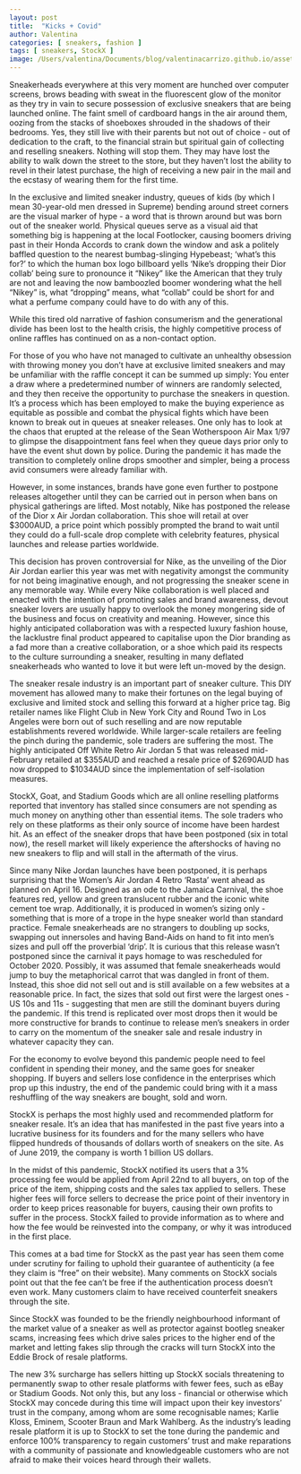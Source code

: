 ```yaml
---
layout: post
title:  "Kicks + Covid"
author: Valentina
categories: [ sneakers, fashion ]
tags: [ sneakers, StockX ]
image: /Users/valentina/Documents/blog/valentinacarrizo.github.io/assets/images/1.jpg
---
```


Sneakerheads everywhere at this very moment are hunched over computer screens, brows beading with sweat in the fluorescent glow of the monitor as they try in vain to secure possession of exclusive sneakers that are being launched online. The faint smell of cardboard hangs in the air around them, oozing from the stacks of shoeboxes shrouded in the shadows of their bedrooms. Yes, they still live with their parents but not out of choice - out of dedication to the craft, to the financial strain but spiritual gain of collecting and reselling sneakers. Nothing will stop them. They may have lost the ability to walk down the street to the store, but they haven’t lost the ability to revel in their latest purchase, the high of receiving a new pair in the mail and the ecstasy of wearing them for the first time. 

In the exclusive and limited sneaker industry, queues of kids (by which I mean 30-year-old men dressed in Supreme) bending around street corners are the visual marker of hype - a word that is thrown around but was born out of the sneaker world. Physical queues serve as a visual aid that something big is happening at the local Footlocker, causing boomers driving past in their Honda Accords to crank down the window and ask a politely baffled question to the nearest bumbag-slinging Hypebeast; ‘what’s this for?’ to which the human box logo billboard yells ‘Nike’s dropping their Dior collab’ being sure to pronounce it “Nikey” like the American that they truly are not and leaving the now bamboozled boomer wondering what the hell “Nikey” is, what “dropping” means, what “collab” could be short for and what a perfume company could have to do with any of this.   

While this tired old narrative of fashion consumerism and the generational divide has been lost to the health crisis, the highly competitive process of online raffles has continued on as a non-contact option. 

For those of you who have not managed to cultivate an unhealthy obsession with throwing money you don’t have at exclusive limited sneakers and may be unfamiliar with the raffle concept it can be summed up simply: You enter a draw where a predetermined number of winners are randomly selected, and they then receive the opportunity to purchase the sneakers in question. It’s a process which has been employed to make the buying experience as  equitable as possible and combat the physical fights which have been known to break out in queues at sneaker releases. One only has to look at the chaos that erupted at the release of the Sean Wotherspoon Air Max 1/97 to glimpse the disappointment fans feel when they queue days prior only to have the event shut down by police. During the pandemic it has made the transition to completely online drops smoother and simpler, being a process avid consumers were already familiar with. 

However, in some instances, brands have gone even further to postpone releases altogether until they can be carried out in person when bans on physical gatherings are lifted. Most notably, Nike has postponed the release of the Dior x Air Jordan collaboration. This shoe will retail at over $3000AUD, a price point which possibly prompted the brand to wait until they could do a full-scale drop complete with celebrity features, physical launches and release parties worldwide. 

This decision has proven controversial for Nike, as the unveiling of the Dior Air Jordan earlier this year was met with negativity amongst the community for not being imaginative enough, and not progressing the sneaker scene in any memorable way. While every Nike collaboration is well placed and enacted with the intention of promoting sales and brand awareness, devout sneaker lovers are usually happy to overlook the money mongering side of the business and focus on creativity and meaning. However, since this highly anticipated collaboration was with a respected luxury fashion house, the lacklustre final product appeared to capitalise upon the Dior branding as a fad more than a creative collaboration, or a shoe which paid its respects to the culture surrounding a sneaker, resulting in many deflated sneakerheads who wanted to love it but were left un-moved by the design. 



The sneaker resale industry is an important part of sneaker culture. This DIY movement has allowed many to make their fortunes on the legal buying of exclusive and limited stock and selling this forward at a higher price tag. Big retailer names like Flight Club in New York City and Round Two in Los Angeles were born out of such reselling and are now reputable establishments revered worldwide. While larger-scale retailers are feeling the pinch during the pandemic, sole traders are suffering the most. The highly anticipated Off White Retro Air Jordan 5 that was released mid-February retailed at $355AUD and reached a resale price of $2690AUD has now dropped to $1034AUD since the implementation of self-isolation measures.

StockX, Goat, and Stadium Goods which are all online reselling platforms reported that inventory has stalled since consumers are not spending as much money on anything other than essential items. The sole traders who rely on these platforms as their only source of income have been hardest hit. As an effect of the sneaker drops that have been postponed (six in total now), the resell market will likely experience the aftershocks of having no new sneakers to flip and will stall in the aftermath of the virus. 

 

Since many Nike Jordan launches have been postponed, it is perhaps surprising that the Women’s Air Jordan 4 Retro ‘Rasta’ went ahead as planned on April 16. Designed as an ode to the Jamaica Carnival, the shoe features red, yellow and green translucent rubber and the iconic white cement toe wrap. Additionally, it is produced in women’s sizing only - something that is more of a trope in the hype sneaker world than standard practice. Female sneakerheads are no strangers to doubling up socks, swapping out innersoles and having Band-Aids on hand to fit into men’s sizes and pull off the proverbial ‘drip’. It is curious that this release wasn’t postponed since the carnival it pays homage to was rescheduled for October 2020. Possibly, it was assumed that female sneakerheads would jump to buy the metaphorical carrot that was dangled in front of them. Instead, this shoe did not sell out and is still available on a few websites at a reasonable price. In fact, the sizes that sold out first were the largest ones - US 10s and 11s - suggesting that men are still the dominant buyers during the pandemic. If this trend is replicated over most drops then it would be more constructive for brands to continue to release men’s sneakers in order to carry on the momentum of the sneaker sale and resale industry in whatever capacity they can. 

 

For the economy to evolve beyond this pandemic people need to feel confident in spending their money, and the same goes for sneaker shopping. If buyers and sellers lose confidence in the enterprises which prop up this industry, the end of the pandemic could bring with it a mass reshuffling of the way sneakers are bought, sold and worn. 

StockX is perhaps the most highly used and recommended platform for sneaker resale. It’s an idea that has manifested in the past five years into a lucrative business for its founders and for the many sellers who have flipped hundreds of thousands of dollars worth of sneakers on the site. As of June 2019, the company is worth 1 billion US dollars. 

 

In the midst of this pandemic, StockX notified its users that a 3% processing fee would be applied from April 22nd to all buyers, on top of the price of the item, shipping costs and the sales tax applied to sellers. These higher fees will force sellers to decrease the price point of their inventory in order to keep prices reasonable for buyers, causing their own profits to suffer in the process. StockX failed to provide information as to where and how the fee would be reinvested into the company, or why it was introduced in the first place. 

 

This comes at a bad time for StockX as the past year has seen them come under scrutiny for failing to uphold their guarantee of authenticity (a fee they claim is “free” on their website). Many comments on StockX socials point out that the fee can’t be free if the authentication process doesn’t even work. Many customers claim to have received counterfeit sneakers through the site. 

 

Since StockX was founded to be the friendly neighbourhood informant of the market value of a sneaker as well as protector against bootleg sneaker scams, increasing fees which drive sales prices to the higher end of the market and letting fakes slip through the cracks will turn StockX into the Eddie Brock of resale platforms. 

 

The new 3% surcharge has sellers hitting up StockX socials threatening to permanently swap to other resale platforms with fewer fees, such as eBay or Stadium Goods. Not only this, but any loss - financial or otherwise which StockX may concede during this time will impact upon their key investors’ trust in the company, among whom are some recognisable names; Karlie Kloss, Eminem, Scooter Braun and Mark Wahlberg. As the industry’s leading resale platform it is up to StockX to set the tone during the pandemic and enforce 100% transparency to regain customers’ trust and make reparations with a community of passionate and knowledgeable customers who are not afraid to make their voices heard through their wallets. 

